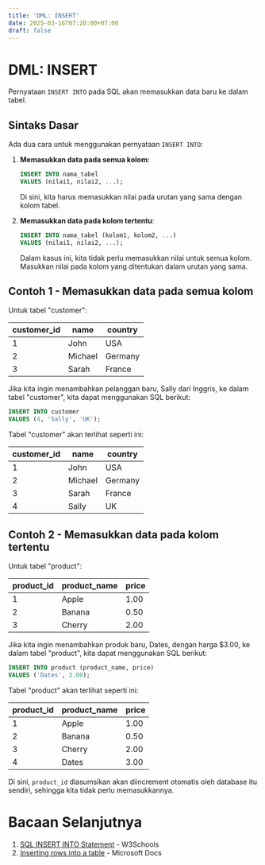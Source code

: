 ```yaml
---
title: 'DML: INSERT'
date: 2025-03-16T07:20:00+07:00
draft: false
---
```


# DML: INSERT

Pernyataan `INSERT INTO` pada SQL akan memasukkan data baru ke dalam tabel.

## Sintaks Dasar

Ada dua cara untuk menggunakan pernyataan `INSERT INTO`:

1. **Memasukkan data pada semua kolom**:

   ```sql
   INSERT INTO nama_tabel
   VALUES (nilai1, nilai2, ...);
   ```

   Di sini, kita harus memasukkan nilai pada urutan yang sama dengan kolom tabel.

2. **Memasukkan data pada kolom tertentu**:

   ```sql
   INSERT INTO nama_tabel (kolom1, kolom2, ...)
   VALUES (nilai1, nilai2, ...);
   ```

   Dalam kasus ini, kita tidak perlu memasukkan nilai untuk semua kolom. Masukkan nilai pada kolom yang ditentukan dalam urutan yang sama.

## Contoh 1 - Memasukkan data pada semua kolom

Untuk tabel "customer":

| customer_id | name    | country |
| ----------- | ------- | ------- |
| 1           | John    | USA     |
| 2           | Michael | Germany |
| 3           | Sarah   | France  |

Jika kita ingin menambahkan pelanggan baru, Sally dari Inggris, ke dalam tabel "customer", kita dapat menggunakan SQL berikut:

```sql
INSERT INTO customer
VALUES (4, 'Sally', 'UK');
```

Tabel "customer" akan terlihat seperti ini:

| customer_id | name    | country |
| ----------- | ------- | ------- |
| 1           | John    | USA     |
| 2           | Michael | Germany |
| 3           | Sarah   | France  |
| 4           | Sally   | UK      |

## Contoh 2 - Memasukkan data pada kolom tertentu

Untuk tabel "product":

| product_id | product_name | price |
| ---------- | ------------ | ----- |
| 1          | Apple        | 1.00  |
| 2          | Banana       | 0.50  |
| 3          | Cherry       | 2.00  |

Jika kita ingin menambahkan produk baru, Dates, dengan harga $3.00, ke dalam tabel "product", kita dapat menggunakan SQL berikut:

```sql
INSERT INTO product (product_name, price)
VALUES ('Dates', 3.00);
```

Tabel "product" akan terlihat seperti ini:

| product_id | product_name | price |
| ---------- | ------------ | ----- |
| 1          | Apple        | 1.00  |
| 2          | Banana       | 0.50  |
| 3          | Cherry       | 2.00  |
| 4          | Dates        | 3.00  |

Di sini, `product_id` diasumsikan akan diincrement otomatis oleh database itu sendiri, sehingga kita tidak perlu memasukkannya.

# Bacaan Selanjutnya

1. [SQL INSERT INTO Statement](https://www.w3schools.com/sql/sql_insert.asp) - W3Schools
2. [Inserting rows into a table](https://learn.microsoft.com/en-us/sql/t-sql/statements/insert-transact-sql?view=sql-server-ver15) - Microsoft Docs
